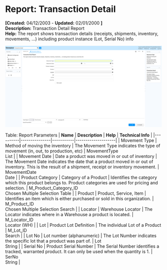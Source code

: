 # Report: Transaction Detail

**[Created:** 04/12/2003 - **Updated:** 02/01/2000 **]**  
**Description:** Transaction Detail Report  
**Help:** The report shows transaction details (receipts, shipments, inventory, movements, ...) including product instance (Lot, Serial No) info  

![](/img/docs/manual/TransactionDetail-Report_iDempiere_v12.0.0.png)

Table: Report Parameters
| **Name** | **Description** | **Help** | **Technical Info** |
|----------|---------------|-----------|--------------------|
| Movement Type | Method of moving the inventory | The Movement Type indicates the type of movement (in, out, to production, etc) | MovementType<br/>List | 
| Movement Date | Date a product was moved in or out of inventory | The Movement Date indicates the date that a product moved in or out of inventory.  This is the result of a shipment, receipt or inventory movement. | MovementDate<br/>Date | 
| Product Category | Category of a Product | Identifies the category which this product belongs to.  Product categories are used for pricing and selection. | M_Product_Category_ID<br/>Chosen Multiple Selection Table | 
| Product | Product, Service, Item | Identifies an item which is either purchased or sold in this organization. | M_Product_ID<br/>Chosen Multiple Selection Search | 
| Locator | Warehouse Locator | The Locator indicates where in a Warehouse a product is located. | M_Locator_ID<br/>Locator (WH) | 
| Lot | Product Lot Definition | The individual Lot of a Product | M_Lot_ID<br/>Search | 
| Lot No | Lot number (alphanumeric) | The Lot Number indicates the specific lot that a product was part of. | Lot<br/>String | 
| Serial No | Product Serial Number | The Serial Number identifies a tracked, warranted product.  It can only be used when the quantity is 1. | SerNo<br/>String | 


